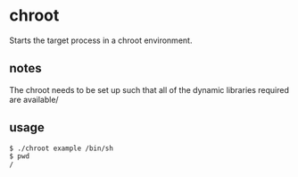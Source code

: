 
# chroot

Starts the target process in a chroot environment.

## notes

The chroot needs to be set up such that all of the dynamic libraries required are available/

## usage

```sh
$ ./chroot example /bin/sh
$ pwd
/
```
